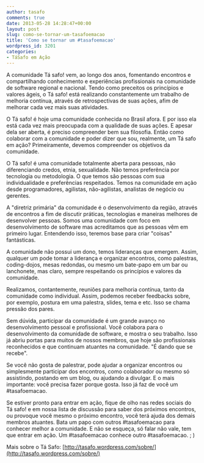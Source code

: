 ```yaml
---
author: tasafo
comments: true
date: 2013-05-28 14:28:47+00:00
layout: post
slug: como-se-tornar-um-tasafoemacao
title: 'Como se tornar um #tasafoemacao'
wordpress_id: 3201
categories:
- TáSafo em Ação
---
```


A comunidade Tá safo! vem, ao longo dos anos, fomentando encontros e compartilhando conhecimento e experiências profissionais na comunidade de software regional e nacional. Tendo como preceitos os princípios e valores ágeis, o Tá safo! está realizando constantemente um trabalho de melhoria contínua, através de retrospectivas de suas ações, afim de melhorar cada vez mais suas atividades.




O Tá safo! é hoje uma comunidade conhecida no Brasil afora. E por isso ela está cada vez mais preocupada com a qualidade de suas ações. E apesar dela ser aberta, é preciso compreender bem sua filosofia. Então como colaborar com a comunidade e poder dizer que sou, realmente, um Tá safo em ação? Primeiramente, devemos compreender os objetivos da comunidade.




O Tá safo! é uma comunidade totalmente aberta para pessoas, não diferenciando credos, etnia, sexualidade. Não temos preferência por tecnologia ou metodologia. O que temos são pessoas com sua individualidade e preferências respeitados. Temos na comunidade em ação desde programadores, agilistas, não-agilistas, analistas de negócio ou gerentes.




A "diretriz primária" da comunidade é o desenvolvimento da região, através de encontros a fim de discutir práticas, tecnologias e maneiras melhores de desenvolver pessoas. Somos uma comunidade com foco em desenvolvimento de software mas acreditamos que as pessoas vêm em primeiro lugar. Entendendo isso, teremos base para criar "coisas" fantásticas.




A comunidade não possui um dono, temos lideranças que emergem. Assim, qualquer um pode tomar a liderança e organizar encontros, como palestras, coding-dojos, mesas redondas, ou mesmo um bate-papo em um bar ou lanchonete, mas claro, sempre respeitando os princípios e valores da comunidade.




Realizamos, contantemente, reuniões para melhoria contínua, tanto da comunidade como individual. Assim, podemos receber feedbacks sobre, por exemplo, postura em uma palestra, slides, tema e etc. Isso se chama pressão dos pares.




Sem dúvida, participar da comunidade é um grande avanço no desenvolvimento pessoal e profissional. Você colabora para o desenvolvimento da comunidade de software, e mostra o seu trabalho. Isso já abriu portas para muitos de nossos membros, que hoje são profissionais reconhecidos e que continuam atuantes na comunidade. "É dando que se recebe".




Se você não gosta de palestrar, pode ajudar a organizar encontros ou simplesmente participar dos encontros, como colaborador ou mesmo só assistindo, postando em um blog, ou ajudando a divulgar. E o mais importante: você precisa fazer porque gosta. Isso já faz de você um #tasafoemacao.


Se estiver pronto para entrar em ação, fique de olho nas redes sociais do Tá safo! e em nossa lista de discussão para saber dos próximos encontros, ou provoque você mesmo o próximo encontro, você terá ajuda dos demais membros atuantes. Bata um papo com outros #tasafoemacao para conhecer melhor a comunidade. E não se esqueça, só falar não vale, tem que entrar em ação. Um #tasafoemacao conhece outro #tasafoemacao. ; )

Mais sobre o Tá Safo: [http://tasafo.wordpress.com/sobre/](http://tasafo.wordpress.com/sobre/)
